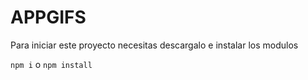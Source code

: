 # APPGIFS

Para iniciar este proyecto necesitas descargalo e instalar los modulos 

```npm i``` o ``` npm install ``` 